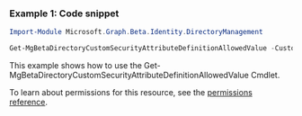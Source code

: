 ### Example 1: Code snippet

```powershellImport-Module Microsoft.Graph.Beta.Identity.DirectoryManagement

Get-MgBetaDirectoryCustomSecurityAttributeDefinitionAllowedValue -CustomSecurityAttributeDefinitionId $customSecurityAttributeDefinitionId -AllowedValueId $allowedValueId
```
This example shows how to use the Get-MgBetaDirectoryCustomSecurityAttributeDefinitionAllowedValue Cmdlet.
To learn about permissions for this resource, see the [permissions reference](/graph/permissions-reference).

